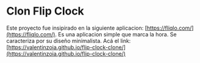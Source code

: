 # Clon Flip Clock
Este proyecto fue insipirado en la siguiente aplicacion: [https://fliqlo.com/](https://fliqlo.com/).
Es una aplicacion simple que marca la hora. Se caracteriza por su diseño minimalista.
Acá el link: [https://valentinzoia.github.io/flip-clock-clone/](https://valentinzoia.github.io/flip-clock-clone/)
